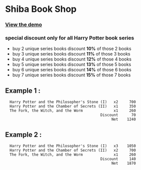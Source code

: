 # Shiba Book Shop

### [View the demo](https://somsakra.github.io/shiba-book-shop/)

### special discount only for all **Harry Potter** book series

- buy 2 unique series books discount **10%** of those 2 books
- buy 3 unique series books discount **11%** of those 3 books
- buy 4 unique series books discount **12%** of those 4 books
- buy 5 unique series books discount **13%** of those 5 books
- buy 6 unique series books discount **14%** of those 6 books
- buy 7 unique series books discount **15%** of those 7 books

## Example 1 :

```
  Harry Potter and the Philosopher's Stone (I)   x2     700
  Harry Potter and the Chamber of Secrets (II)   x1     350
  The Fork, the Witch, and the Worm              x1     260
                                           Discount      70
                                                Net    1240
```

## Example 2 :

```
  Harry Potter and the Philosopher's Stone (I)   x3    1050
  Harry Potter and the Chamber of Secrets (II)   x2     700
  The Fork, the Witch, and the Worm              x1     260
                                           Discount     140
                                                Net    1870
```
